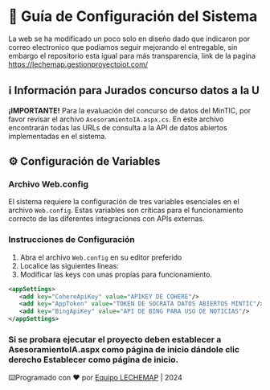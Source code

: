 # 🔧 Guía de Configuración del Sistema

La web se ha modificado un poco solo en diseño dado que indicaron por correo electronico que podiamos seguir mejorando el entregable, sin embargo el repositorio esta igual para más transparencia, link de la pagina https://lechemap.gestionproyectoiot.com/

## ℹ️ Información para Jurados concurso datos a la U

**¡IMPORTANTE!** Para la evaluación del concurso de datos del MinTIC, por favor revisar el archivo `AsesoramientoIA.aspx.cs`. En este archivo encontrarán todas las URLs de consulta a la API de datos abiertos implementadas en el sistema.

## ⚙️ Configuración de Variables 

### Archivo Web.config

El sistema requiere la configuración de tres variables esenciales en el archivo `Web.config`. Estas variables son críticas para el funcionamiento correcto de las diferentes integraciones con APIs externas.

### Instrucciones de Configuración

1. Abra el archivo `Web.config` en su editor preferido
2. Localice las siguientes líneas:
3. Modificar las keys con unas propias para funcionamiento.

```xml
<appSettings>
   <add key="CohereApiKey" value="APIKEY DE COHERE"/>
   <add key="AppToken" value="TOKEN DE SOCRATA DATOS ABIERTOS MINTIC"/>
   <add key="BingApiKey" value="API DE BING PARA USO DE NOTICIAS"/>
</appSettings>
```
### Si se probara ejecutar el proyecto deben establecer a AsesoramientoIA.aspx como página de inicio dándole clic derecho Establecer como página de inicio.
⌨️Programado con ❤️ por [Equipo LECHEMAP](https://lechemap.gestionproyectoiot.com/) | 2024
